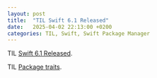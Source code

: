 ```yaml
---
layout: post
title:  "TIL Swift 6.1 Released"
date:   2025-04-02 22:13:00 +0200
categories: TIL, Swift, Swift Package Manager
---
```

TIL [Swift 6.1 Released](https://www.swift.org/blog/swift-6.1-released/).

TIL [Package traits](https://github.com/swiftlang/swift-evolution/blob/main/proposals/0450-swiftpm-package-traits.md).
